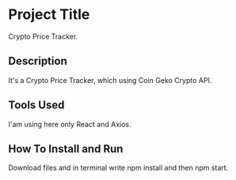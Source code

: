 # Project Title
Crypto Price Tracker.

## Description

It's a Crypto Price Tracker, which using Coin Geko Crypto API. 
## Tools Used

I'am using here only React and Axios.

## How To Install and Run

Download files and in terminal write npm install and then npm start.
